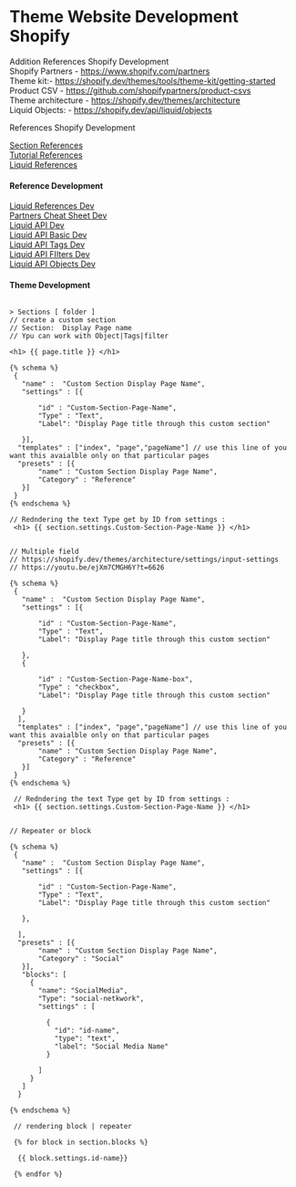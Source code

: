 # Theme Website Development Shopify

Addition References Shopify Development 
<br />Shopify Partners - https://www.shopify.com/partners 
<br />Theme kit:- https://shopify.dev/themes/tools/theme-kit/getting-started
<br />Product CSV - https://github.com/shopifypartners/product-csvs
<br />Theme architecture - https://shopify.dev/themes/architecture
<br />Liquid Objects: - https://shopify.dev/api/liquid/objects

References Shopify Development 

<a href="https://github.com/nielsofficeofficial/shopify-sections"> Section References </a> <br />
<a href="https://github.com/nielsofficeofficial/shopify-tutorial"> Tutorial References </a> <br />
<a href="https://github.com/nielsofficeofficial/Celeste"> Liquid References </a> <br />

<h4> Reference Development </h4>
<a href="https://shopify.github.io/liquid/"> Liquid References Dev </a> <br />
<a href="https://www.shopify.com/partners/shopify-cheat-sheet/"> Partners Cheat Sheet Dev </a> <br />
<a href="https://shopify.dev/api/liquid"> Liquid API Dev </a> <br />
<a href="https://shopify.dev/api/liquid/basics"> Liquid API Basic Dev </a> <br />
<a href="https://shopify.dev/api/liquid/tags"> Liquid API Tags Dev </a> <br />
<a href="https://shopify.dev/api/liquid/filters"> Liquid API FIlters Dev </a> <br />
<a href="https://shopify.dev/api/liquid/objects"> Liquid API Objects Dev </a> <br />

<h4> Theme Development </h4>

```Liquid

> Sections [ folder ]
// create a custom section
// Section:  Display Page name
// Ypu can work with Object|Tags|filter 

<h1> {{ page.title }} </h1>

{% schema %}
 {
   "name" :  "Custom Section Display Page Name",
   "settings" : [{
      
       "id" : "Custom-Section-Page-Name",
       "Type" : "Text",
       "Label": "Display Page title through this custom section"      
 
   }],
  "templates" : ["index", "page","pageName"] // use this line of you want this avaialble only on that particular pages
  "presets" : [{
       "name" : "Custom Section Display Page Name",
       "Category" : "Reference"
   }]
 }
{% endschema %}

// Redndering the text Type get by ID from settings : 
 <h1> {{ section.settings.Custom-Section-Page-Name }} </h1>

```

```Liquid

// Multiple field
// https://shopify.dev/themes/architecture/settings/input-settings
// https://youtu.be/ejXm7CMGH6Y?t=6626

{% schema %}
 {
   "name" :  "Custom Section Display Page Name",
   "settings" : [{
      
       "id" : "Custom-Section-Page-Name",
       "Type" : "Text",
       "Label": "Display Page title through this custom section"      
 
   },
   {
      
       "id" : "Custom-Section-Page-Name-box",
       "Type" : "checkbox",
       "Label": "Display Page title through this custom section"      
 
   }
  ],
  "templates" : ["index", "page","pageName"] // use this line of you want this avaialble only on that particular pages
  "presets" : [{
       "name" : "Custom Section Display Page Name",
       "Category" : "Reference"
   }]
 }
{% endschema %}

 // Redndering the text Type get by ID from settings : 
 <h1> {{ section.settings.Custom-Section-Page-Name }} </h1>

```

```Liquid

// Repeater or block

{% schema %}
 {
   "name" :  "Custom Section Display Page Name",
   "settings" : [{
      
       "id" : "Custom-Section-Page-Name",
       "Type" : "Text",
       "Label": "Display Page title through this custom section"      
 
   },
   
  ],
  "presets" : [{
       "name" : "Custom Section Display Page Name",
       "Category" : "Social"
   }],
   "blocks": [
     {
       "name": "SocialMedia",
       "Type": "social-netkwork",
       "settings" : [
	   
         {           
           "id": "id-name",
           "type": "text",
           "label": "Social Media Name"	
         }	
            
       ]
     }
   ]
  }

{% endschema %}

 // rendering block | repeater

 {% for block in section.blocks %}

  {{ block.settings.id-name}}
  
 {% endfor %}

```
